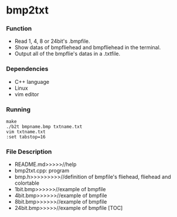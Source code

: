 bmp2txt
=====

### Function
- Read 1, 4, 8 or 24bit's .bmpfile.
- Show datas of bmpfliehead and bmpfliehead in the terminal.
- Output all of the bmpflie's datas in a .txtfile.

### Dependencies
- C++ language
- Linux
- vim editor

### Running
```
make
./b2t bmpname.bmp txtname.txt
vim txtname.txt
:set tabstop=16
```

### File Description
- README.md>>>>>//help
- bmp2txt.cpp:    program
- bmp.h>>>>>>>>>//definition of bmpfile's fliehead, fliehead and colortable
- 1bit.bmp>>>>>>//example of bmpfile
- 4bit.bmp>>>>>>//example of bmpfile
- 8bit.bmp>>>>>>//example of bmpfile
- 24bit.bmp>>>>>//example of bmpfile
[TOC]
